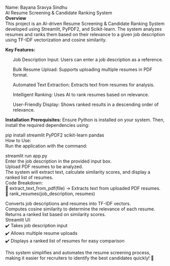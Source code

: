 Name: Bayana Sravya Sindhu<br/>
AI Resume Screening & Candidate Ranking System<br/>
<b>Overview</b><br/>
This project is an AI-driven Resume Screening & Candidate Ranking System developed using Streamlit, PyPDF2, and Scikit-learn. The system analyzes resumes and ranks them based on their relevance to a given job description using TF-IDF vectorization and cosine similarity.</br>

<b>Key Features:</b><br/>
<ul>Job Description Input: Users can enter a job description as a reference.</ul>
<ul> Bulk Resume Upload: Supports uploading multiple resumes in PDF format.</ul>
<ul> Automated Text Extraction: Extracts text from resumes for analysis.</ul>
<ul> Intelligent Ranking: Uses AI to rank resumes based on relevance.</ul>
<ul> User-Friendly Display: Shows ranked results in a descending order of relevance.</ul>

<b>Installation</b>
<b>Prerequisites:</b>
Ensure Python is installed on your system. Then, install the required dependencies using:<br/>

  pip install streamlit PyPDF2 scikit-learn pandas<br/>
How to Use:<br/>
Run the application with the command:<br/>

  streamlit run app.py<br/>
Enter the job description in the provided input box.<br/>
Upload PDF resumes to be analyzed.<br/>
The system will extract text, calculate similarity scores, and display a ranked list of resumes.<br/>
Code Breakdown:<br/>
🔹 extract_text_from_pdf(file) → Extracts text from uploaded PDF resumes.<br/>
🔹 rank_resumes(job_description, resumes)<br/>

Converts job descriptions and resumes into TF-IDF vectors.<br/>
Computes cosine similarity to determine the relevance of each resume.<br/>
Returns a ranked list based on similarity scores.<br/>
Streamlit UI:<br/>
✔️ Takes job description input<br/>
✔️ Allows multiple resume uploads<br/>
✔️ Displays a ranked list of resumes for easy comparison<br/>

This system simplifies and automates the resume screening process, making it easier for recruiters to identify the best candidates quickly! 🚀
